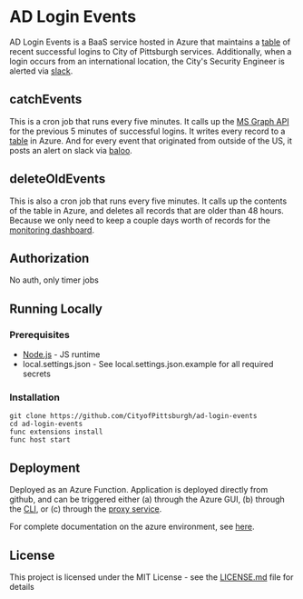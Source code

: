 # AD Login Events

AD Login Events is a BaaS service hosted in Azure that maintains a [table](https://github.com/CityofPittsburgh/az-table) of recent successful logins to City of Pittsburgh services.  Additionally, when a login occurs from an international location, the City's Security Engineer is alerted via [slack](https://github.com/CityofPittsburgh/baloo).

## catchEvents
This is a cron job that runs every five minutes.  It calls up the [MS Graph API](https://github.com/CityofPittsburgh/active-directory) for the previous 5 minutes of successful logins.  It writes every record to a [table](https://github.com/CityofPittsburgh/az-table) in Azure.  And for every event that originated from outside of the US, it posts an alert on slack via [baloo](https://github.com/CityofPittsburgh/baloo).

## deleteOldEvents
This is also a cron job that runs every five minutes.  It calls up the contents of the table in Azure, and deletes all records that are older than 48 hours.  Because we only need to keep a couple days worth of records for the [monitoring dashboard](https://github.com/CityofPittsburgh/ad-monitor).

## Authorization

No auth, only timer jobs

## Running Locally

### Prerequisites

* [Node.js](https://nodejs.org) - JS runtime
* local.settings.json - See local.settings.json.example for all required secrets

### Installation
```
git clone https://github.com/CityofPittsburgh/ad-login-events
cd ad-login-events
func extensions install
func host start
```

## Deployment

Deployed as an Azure Function.  Application is deployed directly from github, and can be triggered either (a) through the Azure GUI, (b) through the [CLI](https://docs.microsoft.com/en-us/cli/azure/webapp/deployment/source?view=azure-cli-latest#az-webapp-deployment-source-sync), or (c) through the [proxy service](https://github.com/CityofPittsburgh/azure-proxy).

For complete documentation on the azure environment, see [here](https://github.com/CityofPittsburgh/all-things-azure.git).

## License

This project is licensed under the MIT License - see the [LICENSE.md](LICENSE.md) file for details